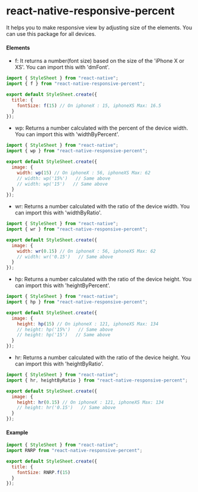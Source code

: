 # react-native-responsive-percent

It helps you to make responsive view by adjusting size of the elements. You can use this package for all devices.

#### Elements

- f: It returns a number(font size) based on the size of the 'iPhone X or XS'. You can import this with 'dmFont'.

```js
import { StyleSheet } from "react-native";
import { f } from "react-native-responsive-percent";

export default StyleSheet.create({
  title: {
    fontSize: f(15) // On iphoneX : 15, iphoneXS Max: 16.5
  }
});
```

- wp: Returns a number calculated with the percent of the device width. You can import this with 'widthByPercent'.

```js
import { StyleSheet } from "react-native";
import { wp } from "react-native-responsive-percent";

export default StyleSheet.create({
  image: {
    width: wp(15) // On iphoneX : 56, iphoneXS Max: 62
    // width: wp('15%')   // Same above
    // width: wp('15')   // Same above
  }
});
```

- wr: Returns a number calculated with the ratio of the device width. You can import this with 'widthByRatio'.

```js
import { StyleSheet } from "react-native";
import { wr } from "react-native-responsive-percent";

export default StyleSheet.create({
  image: {
    width: wr(0.15) // On iphoneX : 56, iphoneXS Max: 62
    // width: wr('0.15')   // Same above
  }
});
```

- hp: Returns a number calculated with the ratio of the device height. You can import this with 'heightByPercent'.

```js
import { StyleSheet } from "react-native";
import { hp } from "react-native-responsive-percent";

export default StyleSheet.create({
  image: {
    height: hp(15) // On iphoneX : 121, iphoneXS Max: 134
    // height: hp('15%')   // Same above
    // height: hp('15')   // Same above
  }
});
```

- hr: Returns a number calculated with the ratio of the device height. You can import this with 'heightByRatio'.

```js
import { StyleSheet } from "react-native";
import { hr, heightByRatio } from "react-native-responsive-percent";

export default StyleSheet.create({
  image: {
    height: hr(0.15) // On iphoneX : 121, iphoneXS Max: 134
    // height: hr('0.15')   // Same above
  }
});
```

#### Example

```js
import { StyleSheet } from "react-native";
import RNRP from "react-native-responsive-percent";

export default StyleSheet.create({
  title: {
    fontSize: RNRP.f(15)
  }
});
```
